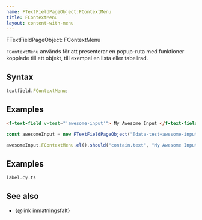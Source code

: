 ```yaml
---
name: FTextFieldPageObject:FContextMenu
title: FContextMenu
layout: content-with-menu
---
```


FTextFieldPageObject: FContextMenu

`FContextMenu` används för att presenterar en popup-ruta med funktioner kopplade till ett objekt, till exempel en lista eller tabellrad.

## Syntax

```ts
textfield.FContextMenu;
```

## Examples

```html static
<f-text-field v-test="'awesome-input'"> My Awesome Input </f-text-field>
```

```ts
const awesomeInput = new FTextFieldPageObject("[data-test=awesome-input]");

awesomeInput.FContextMenu.el().should("contain.text", "My Awesome Input");
```

## Examples

```import
label.cy.ts
```

## See also

-   {@link inmatningsfalt}
